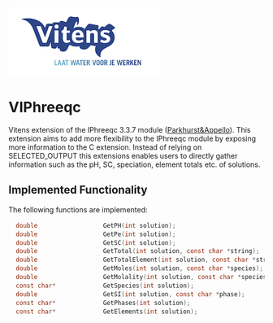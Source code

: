 ![Vitens](https://github.com/AbelHeinsbroek/VIPhreeqc/raw/master/vitens.png)
# VIPhreeqc

Vitens extension of the IPhreeqc 3.3.7 module ([Parkhurst&Appello](http://wwwbrr.cr.usgs.gov/projects/GWC_coupled/phreeqc/)).
This extension aims to add more flexibility to the IPhreeqc module by exposing more information to the C extension. Instead of relying on SELECTED_OUTPUT this extensions enables users to directly gather information such as the pH, SC, speciation, element totals etc. of solutions.

## Implemented Functionality
The following functions are implemented:
```C
  double                  GetPH(int solution);
  double                  GetPe(int solution);
  double                  GetSC(int solution);
  double                  GetTotal(int solution, const char *string);
  double                  GetTotalElement(int solution, const char *string);
  double                  GetMoles(int solution, const char *species);
  double                  GetMolality(int solution, const char *species);
  const char*             GetSpecies(int solution);
  double                  GetSI(int solution, const char *phase);
  const char*             GetPhases(int solution);
  const char*             GetElements(int solution);
```

